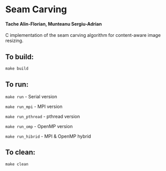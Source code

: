 # Seam Carving
#### Tache Alin-Florian, Munteanu Sergiu-Adrian

C implementation of the seam carving algorithm for content-aware image resizing.

## To build:
`make build`

## To run:
`make run` - Serial version

`make run_mpi` - MPI version

`make run_pthread` - pthread version

`make run_omp` - OpenMP version

`make run_hibrid` - MPI & OpenMP hybrid

## To clean:
`make clean`
